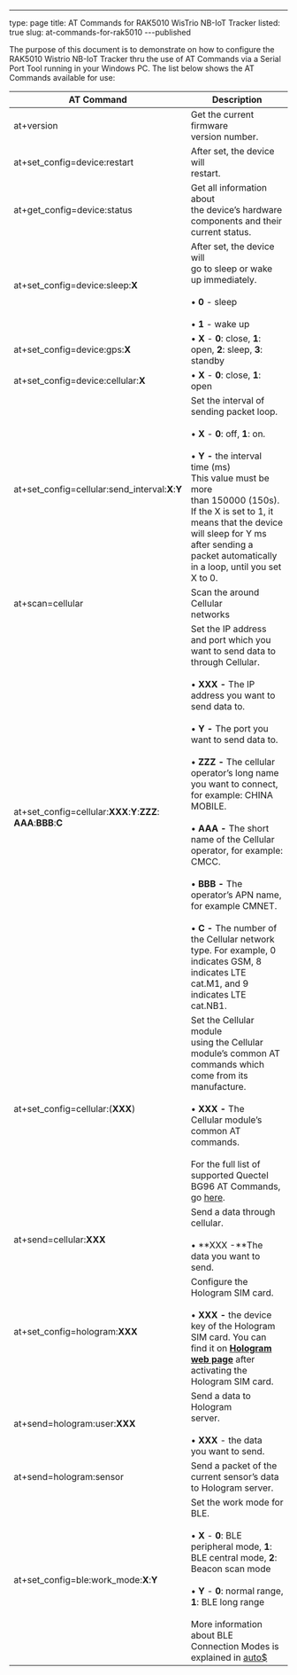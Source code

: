 ---
type: page
title: AT Commands for RAK5010 WisTrio NB-IoT Tracker
listed: true
slug: at-commands-for-rak5010
---published

The purpose of this document is to demonstrate on how to configure the RAK5010 Wistrio NB-IoT Tracker thru the use of AT Commands via a Serial Port Tool running in your Windows PC. The list below shows the AT Commands available for use:

| **AT Command** | **Description** | 
| ---- | ---- | 
| at+version | Get the current firmware<br>version number. | 
| at+set_config=device:restart | After set, the device will<br>restart. | 
| at+get_config=device:status | Get all information about<br>the device’s hardware components and their current status. | 
| at+set_config=device:sleep:**X** | After set, the device will<br>go to sleep or wake up immediately.<br><br>• **0** - sleep<br><br>• **1** - wake up | 
| at+set_config=device:gps:**X** | • **X** - **0**: close, **1**: open, **2**: sleep, **3**: standby | 
| at+set_config=device:cellular:**X** | • **X** - **0**: close, **1**: open | 
| at+set_config=cellular:send_interval:**X**:**Y** | Set the interval of sending packet loop.<br><br>• **X** - **0**: off, **1**: on.<br><br>• **Y -** the interval<br>time (ms)<br>This value must be more<br>than 150000 (150s).<br>If the X is set to 1, it<br>means that the device will sleep for Y ms after sending a packet automatically<br>in a loop, until you set X to 0. | 
| at+scan=cellular | Scan the around Cellular<br>networks | 
| at+set_config=cellular:**XXX**:**Y**:**ZZZ**:<br>**AAA**:**BBB**:**C** | Set the IP address and port which you want to send data to through Cellular. <br><br>• **XXX -** The IP address you want to send data to. <br><br>• **Y -** The port you want to send data to.<br><br>• **ZZZ -** The cellular operator’s long name you want to connect, for example: CHINA MOBILE. <br><br>• **AAA -** The short name of the Cellular operator, for example: CMCC.<br><br>• **BBB -** The operator’s APN name, for example CMNET.<br><br>• **C -** The number of<br>the Cellular network type. For example, 0 indicates GSM, 8 indicates LTE<br>cat.M1, and 9 indicates LTE cat.NB1. | 
| at+set_config=cellular:(**XXX**) | Set the Cellular module<br>using the Cellular module’s common AT commands which come from its manufacture. <br><br>• **XXX -** The<br>Cellular module’s common AT commands. <br><br>For the full list of supported Quectel BG96 AT Commands, go [here](https://www.quectel.com/product/bg96.htm). | 
| at+send=cellular:**XXX** | Send a data through cellular.<br><br>• **XXX -**The data you want to send. | 
| at+set_config=hologram:**XXX** | Configure the Hologram SIM card.<br><br>• **XXX -** the device key of the Hologram SIM card. You can find it on [**Hologram web page**](https://dashboard.hologram.io) after activating the Hologram SIM card. | 
| at+send=hologram:user:**XXX** | Send a data to Hologram<br>server.<br><br>• **XXX** - the data<br>you want to send. | 
| at+send=hologram:sensor | Send a packet of the<br>current sensor’s data to Hologram server. | 
| at+set_config=ble:work_mode:**X**:**Y** | Set the work mode for BLE.<br><br>• **X** - **0**: BLE peripheral mode, **1**: BLE central mode, **2**: Beacon scan mode<br><br>• **Y** - **0**: normal range, **1**: BLE long range<br><br>More information about BLE Connection Modes is explained in [auto$](/rak5010-wistrio-nb-iot-tracker/bluetooth-connection-modes) | 


